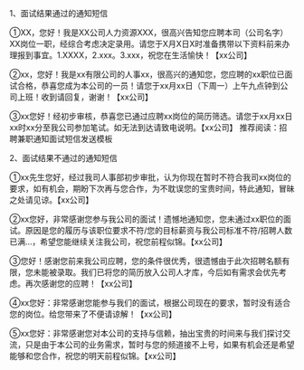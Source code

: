 1、面试结果通过的通知短信


①XX，您好！我是XX公司人力资源XXX，很高兴告知您应聘本司（公司名字）XX岗位一职，经综合考虑决定录用。请您于X月X日X时准备携带以下资料前来办理报到事宜。1.XXXX，2.xxx。3.xxx，祝您在生活愉快！【xx公司】

②xx，您好！我是xx有限公司的人事xx，很高兴的通知您，您应聘的xx职位已面试合格，恭喜您成为本公司的一员！请您于xx月xx日（下周一）上午九点钟到公司上班！收到请回复，谢谢！【xx公司】

③xx您好！经初步审核，恭喜您已通过应聘xx岗位的简历筛选。请您于xx月xx日xx时xx分至我公司参加笔试。如无法到达请致电说明。【xx公司】  推荐阅读：招聘兼职通知面试短信发送模板

2、面试结果不通过的通知短信

①xx先生您好，经过我司人事部初步审批，认为你现在暂时不符合我司xx岗位的要求，如有机会，期盼下次再与您合作，为不耽误您的宝贵时间，特此通知，冒昧之处请见谅。【xx公司】

②xx您好，非常感谢您参与我公司的面试！遗憾地通知您，您未通过xx职位的面试。原因是您的履历与该职位要求不符/您的目标薪资与我公司标准不符/招聘人数已满...，希望您能继续关注我公司，祝您前程似锦。【xx公司】

③您好！感谢您前来我公司应聘，您的条件很优秀，很遗憾由于此次招聘名额有限，您未能被录取。我们已将您的简历放入公司人才库，今后如有需求会优先考虑。再次感谢您的应聘！【xx公司】

④xx您好：非常感谢您能参与我们的面试，根据公司现在的要求，暂时没有适合您的岗位。给您带来了不便请谅解！【xx公司】

⑤xx您好：非常感谢您对本公司的支持与信赖，抽出宝贵的时间来与我们探讨交流，只是由于本公司的业务需求，暂时与您的频道接不上号，如果有机会还是希望能够和您合作，祝您的明天前程似锦。【xx公司】 